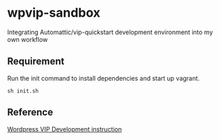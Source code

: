 # wpvip-sandbox
Integrating Automattic/vip-quickstart development environment into my own workflow

## Requirement
Run the init command to install dependencies and start up vagrant.
```
sh init.sh
```

## Reference
[Wordpress VIP Development instruction](https://github.com/jrong1271/vip-quickstart)
